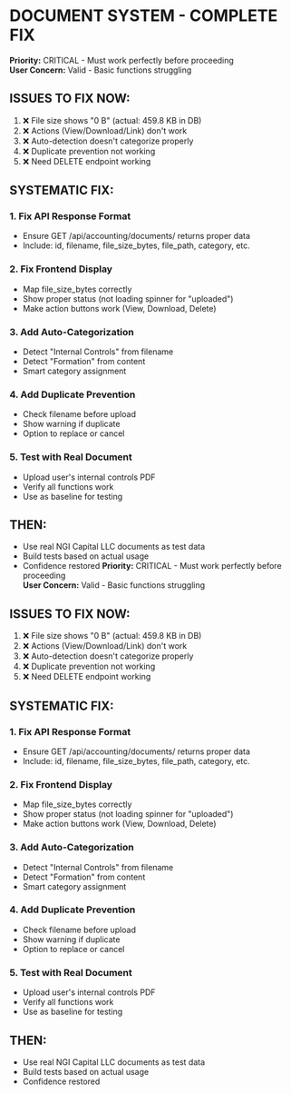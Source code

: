 # DOCUMENT SYSTEM - COMPLETE FIX
**Priority:** CRITICAL - Must work perfectly before proceeding  
**User Concern:** Valid - Basic functions struggling  

## ISSUES TO FIX NOW:

1. ❌ File size shows "0 B" (actual: 459.8 KB in DB)
2. ❌ Actions (View/Download/Link) don't work  
3. ❌ Auto-detection doesn't categorize properly
4. ❌ Duplicate prevention not working
5. ❌ Need DELETE endpoint working

## SYSTEMATIC FIX:

### 1. Fix API Response Format
- Ensure GET /api/accounting/documents/ returns proper data
- Include: id, filename, file_size_bytes, file_path, category, etc.

### 2. Fix Frontend Display
- Map file_size_bytes correctly
- Show proper status (not loading spinner for "uploaded")
- Make action buttons work (View, Download, Delete)

### 3. Add Auto-Categorization
- Detect "Internal Controls" from filename
- Detect "Formation" from content
- Smart category assignment

### 4. Add Duplicate Prevention
- Check filename before upload
- Show warning if duplicate
- Option to replace or cancel

### 5. Test with Real Document
- Upload user's internal controls PDF
- Verify all functions work
- Use as baseline for testing

## THEN:
- Use real NGI Capital LLC documents as test data
- Build tests based on actual usage
- Confidence restored
**Priority:** CRITICAL - Must work perfectly before proceeding  
**User Concern:** Valid - Basic functions struggling  

## ISSUES TO FIX NOW:

1. ❌ File size shows "0 B" (actual: 459.8 KB in DB)
2. ❌ Actions (View/Download/Link) don't work  
3. ❌ Auto-detection doesn't categorize properly
4. ❌ Duplicate prevention not working
5. ❌ Need DELETE endpoint working

## SYSTEMATIC FIX:

### 1. Fix API Response Format
- Ensure GET /api/accounting/documents/ returns proper data
- Include: id, filename, file_size_bytes, file_path, category, etc.

### 2. Fix Frontend Display
- Map file_size_bytes correctly
- Show proper status (not loading spinner for "uploaded")
- Make action buttons work (View, Download, Delete)

### 3. Add Auto-Categorization
- Detect "Internal Controls" from filename
- Detect "Formation" from content
- Smart category assignment

### 4. Add Duplicate Prevention
- Check filename before upload
- Show warning if duplicate
- Option to replace or cancel

### 5. Test with Real Document
- Upload user's internal controls PDF
- Verify all functions work
- Use as baseline for testing

## THEN:
- Use real NGI Capital LLC documents as test data
- Build tests based on actual usage
- Confidence restored








